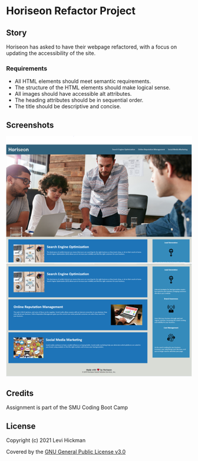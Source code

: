 # Horiseon Refactor Project #

## Story <br>
Horiseon has asked to have their webpage refactored, with a focus on updating the accessibility of the site. 

### Requirements ###
* All HTML elements should meet semantic requirements.
* The structure of the HTML elements should make logical sense.
* All images should have accessible alt attributes.
* The heading attributes should be in sequential order.
* The title should be descriptive and concise.

## Screenshots ##
![Screenshot 1](https://github.com/leviathan902/Horiseon-Code-Refactor/blob/main/assets/images/Screenshot_1.PNG)
![Screenshot 1](https://github.com/leviathan902/Horiseon-Code-Refactor/blob/main/assets/images/Screenshot_2.PNG)

## Credits

Assignment is part of the SMU Coding Boot Camp

## License

Copyright (c) 2021 Levi Hickman

Covered by the [GNU General Public License v3.0](https://choosealicense.com/licenses/gpl-3.0/)
